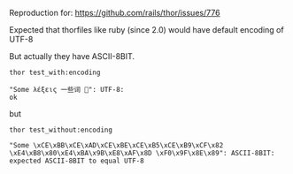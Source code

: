 Reproduction for: https://github.com/rails/thor/issues/776

Expected that thorfiles like ruby (since 2.0) would have default encoding of UTF-8

But actually they have ASCII-8BIT.

`thor test_with:encoding`

    "Some λέξεις 一些词 🎉": UTF-8:
    ok


but 

`thor test_without:encoding`

    "Some \xCE\xBB\xCE\xAD\xCE\xBE\xCE\xB5\xCE\xB9\xCF\x82 \xE4\xB8\x80\xE4\xBA\x9B\xE8\xAF\x8D \xF0\x9F\x8E\x89": ASCII-8BIT:
    expected ASCII-8BIT to equal UTF-8

